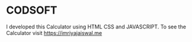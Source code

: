# CODSOFT
I developed this Calculator using HTML CSS and JAVASCRIPT. To see the Calculator visit https://imriyajaiswal.me
